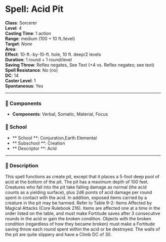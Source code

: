 
# Spell: Acid Pit
**Class**: Sorcerer  
**Level**: 4  
**Casting Time**: 1 action  
**Range**: medium (100 + 10 ft./level)  
**Target**: _None_  
**Area**:   
**Effect**: 10-ft.-by-10-ft. hole, 10 ft. deep/2 levels  
**Duration**: 1 round + 1 round/level  
**Saving Throw**: Reflex negates, See Text (+4 vs. Reflex negates; see text)  
**Spell Resistance**: No (no)  
**DC**: 14  
**Caster Level**: 1  
**Spontaneous**: Yes

---

### 🔮 Components
- **Components**: Verbal, Somatic, Material, Focus

### 🏫 School
- ** School **: Conjuration,Earth Elemental
- ** Subschool **: Creation
- ** Descriptor **: Acid
---

### 📜 Description
This spell functions as create pit, except that it places a 5-foot deep pool of acid at the bottom of the pit. The pit has a maximum depth of 100 feet. Creatures who fall into the pit take falling damage as normal (the acid counts as a yielding surface), plus 2d6 points of acid damage per round spent in contact with the acid. In addition, exposed items carried by a creature in the pit may be harmed. Refer to Table 9-2: Items Affected by Magical Attacks (Core Rulebook 216). Items are affected one at a time in the order listed on the table, and must make Fortitude saves after 3 consecutive rounds in the acid or gain the broken condition. Objects with the broken condition (regardless of how they became broken) must make a Fortitude saving throw each round spent within the acid or be destroyed. The walls of the pit are quite slippery and have a Climb DC of 30.
